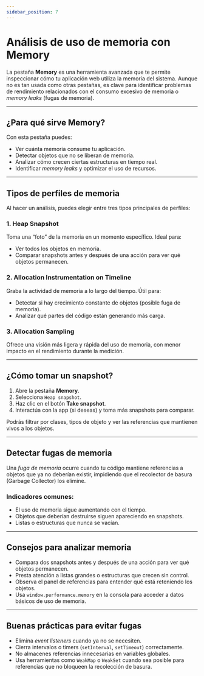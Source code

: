 ```yaml
---
sidebar_position: 7
---
```


# Análisis de uso de memoria con Memory

La pestaña **Memory** es una herramienta avanzada que te permite inspeccionar cómo tu aplicación web utiliza la memoria del sistema. Aunque no es tan usada como otras pestañas, es clave para identificar problemas de rendimiento relacionados con el consumo excesivo de memoria o *memory leaks* (fugas de memoria).

---

## ¿Para qué sirve Memory?

Con esta pestaña puedes:

- Ver cuánta memoria consume tu aplicación.
- Detectar objetos que no se liberan de memoria.
- Analizar cómo crecen ciertas estructuras en tiempo real.
- Identificar *memory leaks* y optimizar el uso de recursos.

---

## Tipos de perfiles de memoria

Al hacer un análisis, puedes elegir entre tres tipos principales de perfiles:

### 1. Heap Snapshot
Toma una “foto” de la memoria en un momento específico. Ideal para:

- Ver todos los objetos en memoria.
- Comparar snapshots antes y después de una acción para ver qué objetos permanecen.

### 2. Allocation Instrumentation on Timeline
Graba la actividad de memoria a lo largo del tiempo. Útil para:

- Detectar si hay crecimiento constante de objetos (posible fuga de memoria).
- Analizar qué partes del código están generando más carga.

### 3. Allocation Sampling
Ofrece una visión más ligera y rápida del uso de memoria, con menor impacto en el rendimiento durante la medición.

---

## ¿Cómo tomar un snapshot?

1. Abre la pestaña **Memory**.
2. Selecciona `Heap snapshot`.
3. Haz clic en el botón **Take snapshot**.
4. Interactúa con la app (si deseas) y toma más snapshots para comparar.

Podrás filtrar por clases, tipos de objeto y ver las referencias que mantienen vivos a los objetos.

---

## Detectar fugas de memoria

Una *fuga de memoria* ocurre cuando tu código mantiene referencias a objetos que ya no deberían existir, impidiendo que el recolector de basura (Garbage Collector) los elimine.

### Indicadores comunes:
- El uso de memoria sigue aumentando con el tiempo.
- Objetos que deberían destruirse siguen apareciendo en snapshots.
- Listas o estructuras que nunca se vacían.

---

## Consejos para analizar memoria

- Compara dos snapshots antes y después de una acción para ver qué objetos permanecen.
- Presta atención a listas grandes o estructuras que crecen sin control.
- Observa el panel de referencias para entender qué está reteniendo los objetos.
- Usa `window.performance.memory` en la consola para acceder a datos básicos de uso de memoria.

---

## Buenas prácticas para evitar fugas

- Elimina *event listeners* cuando ya no se necesiten.
- Cierra intervalos o timers (`setInterval`, `setTimeout`) correctamente.
- No almacenes referencias innecesarias en variables globales.
- Usa herramientas como `WeakMap` o `WeakSet` cuando sea posible para referencias que no bloqueen la recolección de basura.

